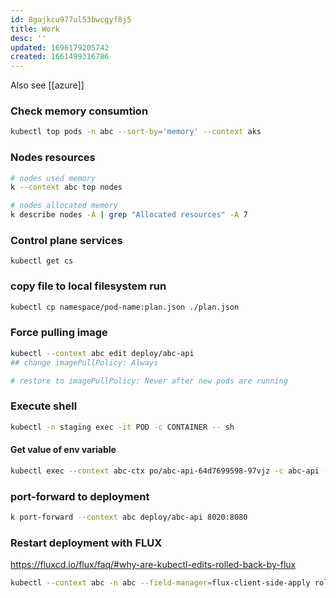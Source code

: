 ```yaml
---
id: 8gajkcu977ul53bwcgyf8j5
title: Work
desc: ''
updated: 1696179205742
created: 1661499316786
---
```


Also see [[azure]]

### Check memory consumtion
```bash
kubectl top pods -n abc --sort-by='memory' --context aks
```

### Nodes resources

```bash
# nodes used memory
k --context abc top nodes

# nodes allocated memory
k describe nodes -A | grep "Allocated resources" -A 7
```

### Control plane services

```
kubectl get cs
```

### copy file to local filesystem run
```bash
kubectl cp namespace/pod-name:plan.json ./plan.json
```

### Force pulling image 
```bash
kubectl --context abc edit deploy/abc-api
## change imagePullPolicy: Always

# restore to imagePullPolicy: Never after new pods are running

```

### Execute shell
```bash
kubectl -n staging exec -it POD -c CONTAINER -- sh
```

#### Get value of env variable
```bash
kubectl exec --context abc-ctx po/abc-api-64d7699598-97vjz -c abc-api -- env | grep SECRET
```


### port-forward to deployment
```bash
k port-forward --context abc deploy/abc-api 8020:8080
```


### Restart deployment with FLUX

https://fluxcd.io/flux/faq/#why-are-kubectl-edits-rolled-back-by-flux

```bash
kubectl --context abc -n abc --field-manager=flux-client-side-apply rollout restart deployment abc-api
```